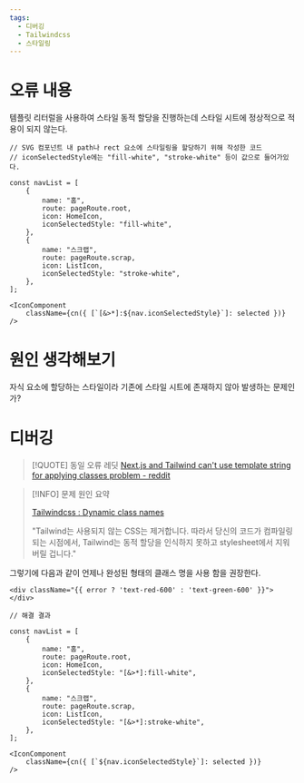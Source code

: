 ```yaml
---
tags:
  - 디버깅
  - Tailwindcss
  - 스타일링
---
```

# 오류 내용

템플릿 리터럴을 사용하여 스타일 동적 할당을 진행하는데 스타일 시트에 정상적으로 적용이 되지 않는다.

```tsx
// SVG 컴포넌트 내 path나 rect 요소에 스타일링을 할당하기 위해 작성한 코드
// iconSelectedStyle에는 "fill-white", "stroke-white" 등이 값으로 들어가있다.

const navList = [
	{
		name: "홈",
		route: pageRoute.root,
		icon: HomeIcon,
		iconSelectedStyle: "fill-white",
	},
	{
		name: "스크랩",
		route: pageRoute.scrap,
		icon: ListIcon,
		iconSelectedStyle: "stroke-white",
	},
];

<IconComponent
	className={cn({ [`[&>*]:${nav.iconSelectedStyle}`]: selected })}
/>
```

# 원인 생각해보기

자식 요소에 할당하는 스타일이라 기존에 스타일 시트에 존재하지 않아 발생하는 문제인가?

# 디버깅

> [!QUOTE] 동일 오류 레딧
>  [Next.js and Tailwind can't use template string for applying classes problem - reddit](https://www.reddit.com/r/node/comments/o54avo/nextjs_and_tailwind_cant_use_template_string_for/)

> [!INFO] 문제 원인 요약
> 
> [Tailwindcss : Dynamic class names](https://tailwindcss.com/docs/content-configuration#dynamic-class-names)
> 
> "Tailwind는 사용되지 않는 CSS는 제거합니다. 따라서 당신의 코드가 컴파일링 되는 시점에서, Tailwind는 동적 할당을 인식하지 못하고 stylesheet에서 지워버릴 겁니다."

그렇기에 다음과 같이 언제나 완성된 형태의 클래스 명을 사용 함을 권장한다.

```tsx
<div className="{{ error ? 'text-red-600' : 'text-green-600' }}"></div>
```

```tsx
// 해결 결과

const navList = [
	{
		name: "홈",
		route: pageRoute.root,
		icon: HomeIcon,
		iconSelectedStyle: "[&>*]:fill-white",
	},
	{
		name: "스크랩",
		route: pageRoute.scrap,
		icon: ListIcon,
		iconSelectedStyle: "[&>*]:stroke-white",
	},
];

<IconComponent
	className={cn({ [`${nav.iconSelectedStyle}`]: selected })}
/>
```